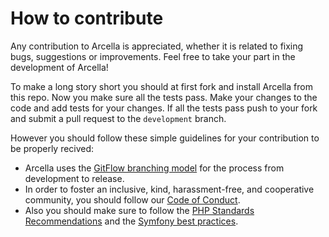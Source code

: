 How to contribute
=================

Any contribution to Arcella is appreciated, whether it is related to fixing bugs, suggestions or improvements. Feel free to take your part in the development of Arcella!

To make a long story short you should at first fork and install Arcella from this repo. Now you make sure all the tests pass. Make your changes to the code and add tests for your changes. If all the tests pass push to your fork and submit a pull request to the `development` branch.

However you should follow these simple guidelines for your contribution to be properly recived:

* Arcella uses the [GitFlow branching model][gitflow-model] for the process from development to release. 
* In order to foster an inclusive, kind, harassment-free, and cooperative community, you should follow our [Code of Conduct](CODE_OF_CONDUCT_.md).
* Also you should make sure to follow the [PHP Standards Recommendations][psr-website] and the [Symfony best practices][symfony-best-practices].

[gitflow-model]: http://nvie.com/posts/a-successful-git-branching-model/
[psr-website]: http://www.php-fig.org/psr/
[symfony-best-practices]: http://symfony.com/doc/current/best_practices/index.html
